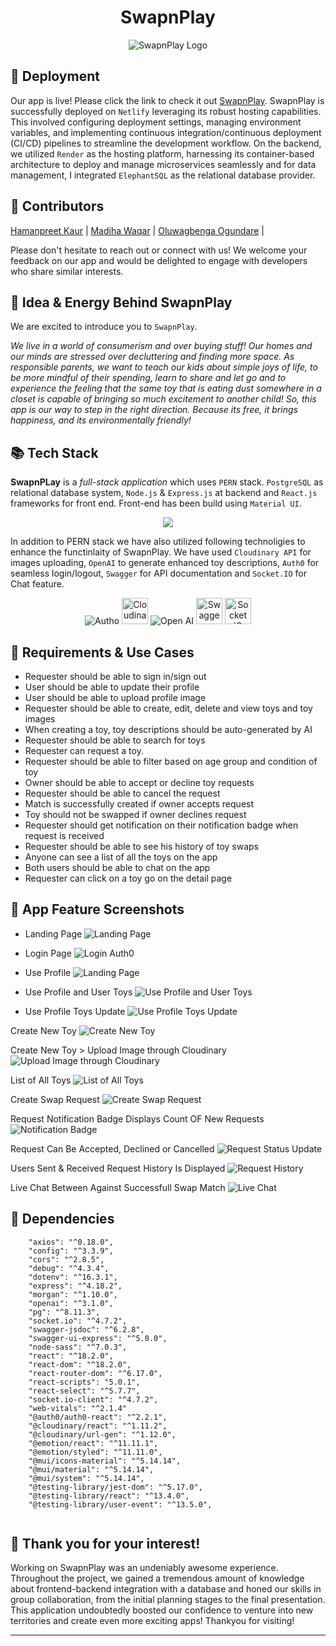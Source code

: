 <div style="text-align: center;">
  <h1>SwapnPlay</h1>
  <img src="./frontend/public/logo.jpeg" alt="SwapnPlay Logo" />
</div>

## :rocket: Deployment

Our app is live! Please click the link to check it out [SwapnPlay](https://swapnplay.netlify.app/).
SwapnPlay is successfully deployed on `Netlify` leveraging its robust hosting capabilities. This involved configuring deployment settings, managing environment variables, and implementing continuous integration/continuous deployment (CI/CD) pipelines to streamline the development workflow. On the backend, we utilized `Render` as the hosting platform, harnessing its container-based architecture to deploy and manage microservices seamlessly and for data management, I integrated `ElephantSQL` as the relational database provider.

## :seedling: Contributors

[Hamanpreet Kaur](https://github.com/hamanpreet?tab=repositories) |
[Madiha Waqar](https://github.com/madiha-waqar?tab=repositories) |
[Oluwagbenga Ogundare](https://github.com/codewithevolg?tab=repositories) |

Please don't hesitate to reach out or connect with us! We welcome your feedback on our app and would be delighted to engage with developers who share similar interests.

## :gem: Idea & Energy Behind SwapnPlay
We are excited to introduce you to `SwapnPlay`.

_We live in a world of consumerism and over buying stuff! Our homes and our minds are stressed over decluttering and finding more space. As responsible parents, we want to teach our kids about simple joys of life, to be more mindful of their spending, learn to share and let go and to experience the feeling that the same toy that is eating dust somewhere in a closet is capable of bringing so much excitement to another child!
So, this app is our way to step in the right direction. 
Because its free, it brings happiness, and its environmentally friendly!_

## :books: Tech Stack
**SwapnPLay** is a _full-stack application_ which uses `PERN` stack. `PostgreSQL` as relational database system,  `Node.js` & `Express.js` at backend and `React.js` frameworks for front end. Front-end has been build using `Material UI`.

<p align="center">
  <a href="https://skillicons.dev">
    <img src="https://skillicons.dev/icons?i=postgres,nodejs,expressjs,react,css,materialui" />
  </a>
</p>

In addition to PERN stack we have also utilized following technoligies to enhance the functinlaity of SwapnPlay. We have used `Cloudinary API` for images uploading, `OpenAI` to generate enhanced toy descriptions, `Auth0` for seamless login/logout, `Swagger` for API documentation and `Socket.IO` for Chat feature.

<div style="text-align: center;">
<img src="./frontend/public/autho.png" alt="Autho" />
<img src="./frontend/public/cloud.png" alt="Cloudinary" height="42px" />
<img src="./frontend/public/openai.png" alt="Open AI" />
<img src="./frontend/public/swagger.png" alt="Swagger" height="42px" />
<img src="./frontend/public/socketio.png" alt="Socket IO" height="42px" />
</div>

## :triangular_flag_on_post: Requirements & Use Cases 
- Requester should be able to sign in/sign out
- User should be able to update their profile
- User should be able to upload profile image
- Requester should be able to create, edit, delete and view toys and toy images
- When creating a toy, toy descriptions should be auto-generated by AI
- Requester should be able to search for toys
- Requester can request a toy.
- Requester should be able to filter based on age group and condition of toy
- Owner should be able to accept or decline toy requests
- Requester should be able to cancel the request
- Match is successfully created if owner accepts request
- Toy should not be swapped if owner declines request
- Requester should get notification on their notification badge when request is received
- Requester should be able to see his history of toy swaps
- Anyone can see a list of all the toys on the app
- Both users should be able to chat on the app
- Requester can click on a toy go on the detail page

## :link: App Feature Screenshots
- Landing Page
![Landing Page](./frontend/public/screenshots/Landing_page_SwapnPlay.png)

- Login Page
![Login Auth0](./frontend/public/screenshots/Auth0_Login.png)

- Use Profile 
![Landing Page](./frontend/public/screenshots/User_Profile_Cloudinary.png)

- Use Profile and User Toys
![Use Profile and User Toys](./frontend/public/screenshots/User_Toys_list.png)

- Use Profile Toys Update
![Use Profile Toys Update](./frontend/public/screenshots/User_Toys_List_Display.png)

Create New Toy
![Create New Toy](./frontend/public/screenshots/Create_new_toy_AI_Description.png)

Create New Toy > Upload Image through Cloudinary
![Upload Image through Cloudinary](./frontend/public/screenshots/Create_New_Toy_Cloudinary_image.png)

List of All Toys
![List of All Toys](./frontend/public/screenshots/List_of_all_Toys.png)

Create Swap Request
![Create Swap Request](./frontend/public/screenshots/Swap_Request_Created.png)

Request Notification Badge Displays Count OF New Requests
![Notification Badge](./frontend/public/screenshots/Notification_New_Request.png)

Request Can Be Accepted, Declined or Cancelled
![Request Status Update](./frontend/public/screenshots/Request_Status_Chnaged.png)

Users Sent & Received Request History Is Displayed
![Request History](./frontend/public/screenshots/All_Request_Page.png)

Live Chat Between Against Successfull Swap Match
![Live Chat](./frontend/public/screenshots/Live_Chat_Socket_IO_2.png)

## :traffic_light: Dependencies
```
    "axios": "^0.18.0",
    "config": "^3.3.9",
    "cors": "^2.8.5",
    "debug": "^4.3.4",
    "dotenv": "^16.3.1",
    "express": "^4.18.2",
    "morgan": "^1.10.0",
    "openai": "^3.1.0",
    "pg": "^8.11.3",
    "socket.io": "^4.7.2",
    "swagger-jsdoc": "^6.2.8",
    "swagger-ui-express": "^5.0.0",
    "node-sass": "^7.0.3",
    "react": "^18.2.0",
    "react-dom": "^18.2.0",
    "react-router-dom": "^6.17.0",
    "react-scripts": "5.0.1",
    "react-select": "^5.7.7",
    "socket.io-client": "^4.7.2",
    "web-vitals": "^2.1.4"
    "@auth0/auth0-react": "^2.2.1",
    "@cloudinary/react": "^1.11.2",
    "@cloudinary/url-gen": "^1.12.0",
    "@emotion/react": "^11.11.1",
    "@emotion/styled": "^11.11.0",
    "@mui/icons-material": "^5.14.14",
    "@mui/material": "^5.14.14",
    "@mui/system": "^5.14.14",
    "@testing-library/jest-dom": "^5.17.0",
    "@testing-library/react": "^13.4.0",
    "@testing-library/user-event": "^13.5.0",
  
  ```
## :clap: Thank you for your interest!
Working on SwapnPlay was an undeniably awesome experience. Throughout the project, we gained a tremendous amount of knowledge about frontend-backend integration with a database and honed our skills in group collaboration, from the initial planning stages to the final presentation. This application undoubtedly boosted our confidence to venture into new territories and create even more exciting apps!
Thankyou for visiting!

------------------------------------------------------------------------------------------------